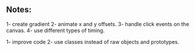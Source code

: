 ## Notes:

1- create gradient
2- animate x and y offsets.
3- handle click events on the canvas.
4- use different types of timing.

1- improve code
2- use classes instead of raw objects and prototypes.
